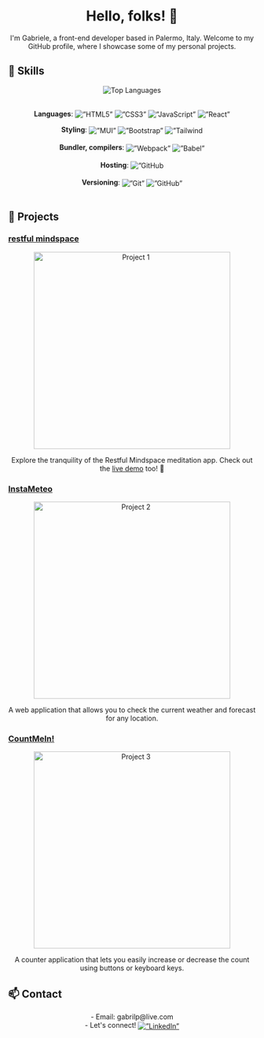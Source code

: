 # <div align="center">Hello, folks! 👋</div>

<div align="center">I'm Gabriele, a front-end developer based in Palermo, Italy. Welcome to my GitHub profile, where I showcase some of my personal projects.</div>

## 🔧 Skills

<div align="center">
  <div align="center">
    <img src="https://github-readme-stats.vercel.app/api/top-langs/?username=gabrilp&layout=compact" alt="Top Languages">
  </div>

  </br>

  <b>Languages</b>: 
    <img align="center" alt=”HTML5” src="https://img.shields.io/badge/html5-%23E34F26.svg?style=for-the-badge&logo=html5&logoColor=white"/>
    <img align="center" alt=”CSS3” src="https://img.shields.io/badge/css3-%231572B6.svg?style=for-the-badge&logo=css3&logoColor=white"/>
    <img align="center" alt=”JavaScript” src="https://img.shields.io/badge/javascript-%23323330.svg?style=for-the-badge&logo=javascript&logoColor=%23F7DF1E"/>
    <img align="center" alt=”React” src="https://img.shields.io/badge/react-%2320232a.svg?style=for-the-badge&logo=react&logoColor=%2361DAFB"/> 
</div>

<div align="center" >
  <b>Styling</b>:
    <img align="center" alt=”MUI” src="https://img.shields.io/badge/MUI-%230081CB.svg?style=for-the-badge&logo=mui&logoColor=white"/> 
    <img align="center" alt=”Bootstrap” src="https://img.shields.io/badge/bootstrap-%238511FA.svg?style=for-the-badge&logo=bootstrap&logoColor=white"/> 
    <img align="center" alt=”Tailwind CSS” src="https://img.shields.io/badge/tailwindcss-%2338B2AC.svg?style=for-the-badge&logo=tailwind-css&logoColor=white"/> 
</div>

<br/>

<div align="center">
  <b>Bundler, compilers</b>:
    <img align="center" alt=”Webpack” src="https://img.shields.io/badge/webpack-%238DD6F9.svg?style=for-the-badge&logo=webpack&logoColor=black"/> 
    <img align="center" alt=”Babel” src="https://img.shields.io/badge/Babel-F9DC3e?style=for-the-badge&logo=babel&logoColor=black"/> 
</div>

<br/>

<div align="center">
  <b>Hosting</b>:
    <img align="center" alt=”GitHub Pages” src="https://img.shields.io/badge/github%20pages-121013?style=for-the-badge&logo=github&logoColor=white"/> 
</div>

<br/>

<div align="center">
  <b>Versioning</b>:
    <img align="center" alt=”Git” src="https://img.shields.io/badge/git-%23F05033.svg?style=for-the-badge&logo=git&logoColor=white"/> 
    <img align="center" alt=”GitHub” src="https://img.shields.io/badge/github-%23121011.svg?style=for-the-badge&logo=github&logoColor=white"/> 
</div>

<br/>

## 🌟 Projects

### [restful mindspace](https://gabrilp.github.io/meditation-app/)
<div align="center">
  <a target="_blank" href="https://github.com/GabriLP/meditation-app">
    <img align="center" src="Project1Image.jpg" alt="Project 1" width="400">
  </a>
</div>

<div align="center">
  <p>Explore the tranquility of the Restful Mindspace meditation app. Check out the <a href="https://gabrilp.github.io/meditation-app/">live demo</a> too! 🪷</p>
</div>

### [InstaMeteo](https://gabrilp.github.io/MeteOggi/)

<div align="center">
  <a target="_blank" href="Link to Project">
    <img align="center" src="Project2Image.jpg" alt="Project 2" width="400">
  </a>
</div>

<div align="center">
  <p>A web application that allows you to check the current weather and forecast for any location.</p>
</div>

### [CountMeIn!](https://gabrilp.github.io/counter-app/)

<div align="center">
  <a target="_blank" href="Link to Project">
    <img align="center" src="Project3Image.jpg" alt="Project 3" width="400">
  </a>
</div>

<div align="center">
  <p>A counter application that lets you easily increase or decrease the count using buttons or keyboard keys.</p>
</div>

## 📫 Contact

<div align="center">
  - Email: gabrilp@live.com
</div>
<div align="center">
  - Let's connect!     
    <a target="_blank" href="https://www.linkedin.com/in/gabrielelapiana/">
      <img align="center" alt=”LinkedIn” src="https://img.shields.io/badge/linkedin-%230077B5.svg?style=for-the-badge&logo=linkedin&logoColor=white"/> 
    </a>
</div>
